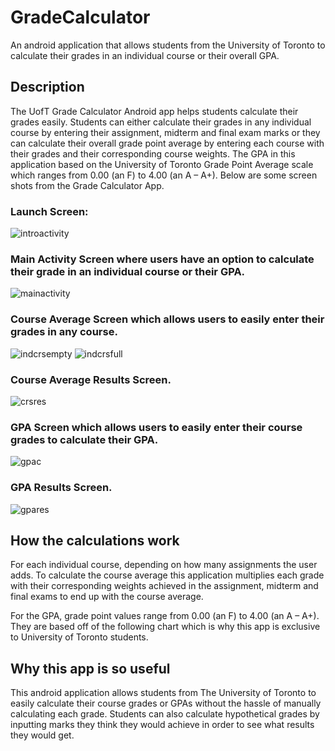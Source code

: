 # GradeCalculator
An android application that allows students from the University of Toronto to calculate their grades in an individual course or their overall GPA.

## Description
The UofT Grade Calculator Android app helps students calculate their grades easily. Students can either calculate their grades in any individual course by entering their assignment, midterm and final exam marks or they can calculate their overall grade point average by entering each course with their grades and their corresponding course weights. The GPA in this application based on the University of Toronto Grade Point Average scale which ranges from 0.00 (an F) to 4.00 (an A – A+). Below are some screen shots from the Grade Calculator App.

### Launch Screen:
![introactivity](https://cloud.githubusercontent.com/assets/24378046/21971695/0edbad82-db81-11e6-99ff-67a6f004d9d0.png)

### Main Activity Screen where users have an option to calculate their grade in an individual course or their GPA.
![mainactivity](https://cloud.githubusercontent.com/assets/24378046/21971697/0ee54f90-db81-11e6-9db0-6119d503fd7b.png)

### Course Average Screen which allows users to easily enter their grades in any course.
![indcrsempty](https://cloud.githubusercontent.com/assets/24378046/21971694/0ed8c66c-db81-11e6-9cfc-ed989dd3a058.png)
![indcrsfull](https://cloud.githubusercontent.com/assets/24378046/21971696/0edf419a-db81-11e6-9acf-084208823484.png)

### Course Average Results Screen.
![crsres](https://cloud.githubusercontent.com/assets/24378046/21971691/0ec0245e-db81-11e6-9b06-7fe788389619.png)

### GPA Screen which allows users to easily enter their course grades to calculate their GPA.
![gpac](https://cloud.githubusercontent.com/assets/24378046/21971692/0ec1c52a-db81-11e6-8688-96899c1cdb46.png)

### GPA Results Screen.
![gpares](https://cloud.githubusercontent.com/assets/24378046/21971693/0ece59ca-db81-11e6-8030-5151a81cd2ce.png)

## How the calculations work
For each individual course, depending on how many assignments the user adds. To calculate the course average this application multiplies each grade with their corresponding weights achieved in the assignment, midterm and final exams to end up with the course average.

For the GPA, grade point values range from 0.00 (an F) to 4.00 (an A – A+). They are based off of the following chart which is why this app is exclusive to University of Toronto students.

## Why this app is so useful
This android application allows students from The University of Toronto to easily calculate their course grades or GPAs without the hassle of manually calculating each grade. Students can also calculate hypothetical grades by inputting marks they think they would achieve in order to see what results they would get.
